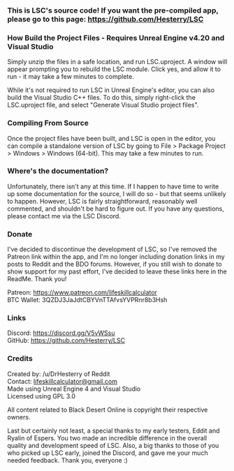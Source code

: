 ﻿### This is LSC's source code! If you want the pre-compiled app, please go to this page: https://github.com/Hesterry/LSC


### How Build the Project Files - Requires Unreal Engine v4.20 and Visual Studio

Simply unzip the files in a safe location, and run LSC.uproject. A window will appear prompting you to rebuild the LSC module. Click yes, and allow it to run - it may take a few minutes to complete.

While it's not required to run LSC in Unreal Engine's editor, you can also build the Visual Studio C++ files. To do this, simply right-click the LSC.uproject file, and select "Generate Visual Studio project files".


### Compiling From Source

Once the project files have been built, and LSC is open in the editor, you can compile a standalone version of LSC by going to File > Package Project > Windows > Windows (64-bit). This may take a few minutes to run.


### Where's the documentation?

Unfortunately, there isn't any at this time. If I happen to have time to write up some documentation for the source, I will do so - but that seems unlikely to happen. However, LSC is fairly straightforward, reasonably well commented, and shouldn't be hard to figure out. If you have any questions, please contact me via the LSC Discord.


### Donate

I've decided to discontinue the development of LSC, so I've removed the Patreon link within the app, and I'm no longer including donation links in my posts to Reddit and the BDO forums. However, if you still wish to donate to show support for my past effort, I've decided to leave these links here in the ReadMe. Thank you!

Patreon: https://www.patreon.com/lifeskillcalculator  
BTC Wallet: 3QZDJ3JaJdtCBYVnTTAfvsYVPRnr8b3Hsh  


### Links

Discord: https://discord.gg/V5vWSsu  
GitHub: https://github.com/Hesterry/LSC  


### Credits

Created by: /u/DrHesterry of Reddit  
Contact: lifeskillcalculator@gmail.com  
Made using Unreal Engine 4 and Visual Studio  
Licensed using GPL 3.0  

All content related to Black Desert Online is copyright their respective owners.

Last but certainly not least, a special thanks to my early testers, Eddit and Ryalin of Espers. You two made an incredible difference in the overall quality and development speed of LSC. Also, a big thanks to those of you who picked up LSC early, joined the Discord, and gave me your much needed feedback. Thank you, everyone :)  
